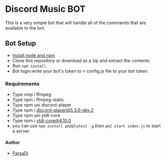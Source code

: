 # Discord Music BOT

This is a very simple bot that will handle  all of the commands that are available to the bot.

## Bot Setup

- [Install node and npm](https://docs.npmjs.com/downloading-and-installing-node-js-and-npm#using-a-node-version-manager-to-install-nodejs-and-npm)
- Clone this repository or download as a zip and extract the contents.
- Run `npm install`.
- Bot login:write your bot's token to > config.js file to your bot token.

### Requirements

- Type nmp i ffmpeg
- Type npm i ffmpeg-static
- Type npm uni discord-player
- Type npm i discord-player@5.3.0-dev.2
- Type npm uni ytdl-core
- Type npm i ytdl-core@4.10.0
- you can use ````npm install pm2@latest -g```` then ```pm2 start index.js``` to start a server

#### Author

- [ParsaDj](https://github.com/ParsaDj)
